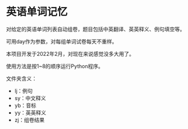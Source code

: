 # 英语单词记忆

对给定的英语单词列表自动组卷，题目包括中英翻译、英英释义、例句填空等。

可用day作为参数，对每组单词试卷每天不重样。

本项目开发于2022‎年‎2‎月，对现在来说感觉没多大用了。

使用方法是按1~8的顺序运行Python程序。

文件夹含义：
- lj：例句
- sy：中文释义
- yb：音标
- yy：英英释义
- zj：组卷结果